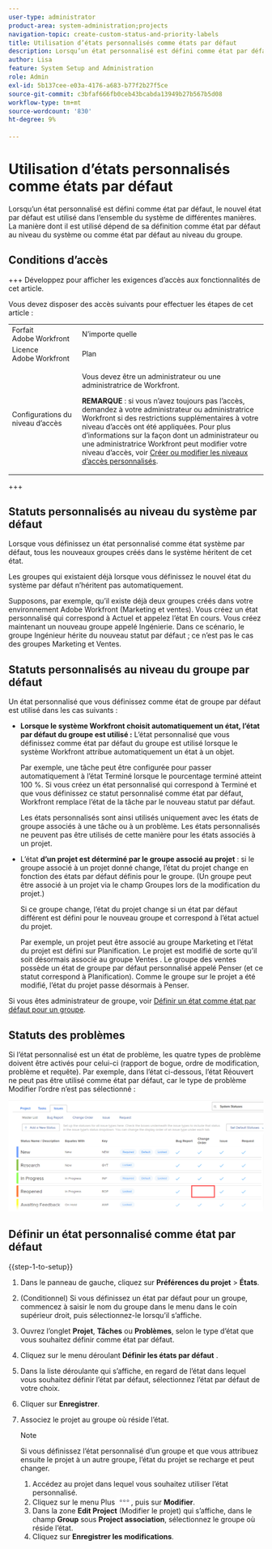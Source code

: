 ```yaml
---
user-type: administrator
product-area: system-administration;projects
navigation-topic: create-custom-status-and-priority-labels
title: Utilisation d’états personnalisés comme états par défaut
description: Lorsqu’un état personnalisé est défini comme état par défaut, le nouvel état par défaut est utilisé dans l’ensemble du système de différentes manières. La manière dont il est utilisé dépend de sa définition comme état par défaut au niveau du système ou comme état par défaut au niveau du groupe.
author: Lisa
feature: System Setup and Administration
role: Admin
exl-id: 5b137cee-e03a-4176-a683-b77f2b27f5ce
source-git-commit: c3bfaf666fb0ceb43bcabda13949b27b567b5d08
workflow-type: tm+mt
source-wordcount: '830'
ht-degree: 9%

---
```


# Utilisation d’états personnalisés comme états par défaut

Lorsqu’un état personnalisé est défini comme état par défaut, le nouvel état par défaut est utilisé dans l’ensemble du système de différentes manières. La manière dont il est utilisé dépend de sa définition comme état par défaut au niveau du système ou comme état par défaut au niveau du groupe.

## Conditions d’accès

+++ Développez pour afficher les exigences d’accès aux fonctionnalités de cet article.

Vous devez disposer des accès suivants pour effectuer les étapes de cet article :

<table style="table-layout:auto"> 
 <col> 
 <col> 
 <tbody> 
  <tr> 
   <td role="rowheader">Forfait Adobe Workfront</td> 
   <td>N’importe quelle</td> 
  </tr> 
  <tr> 
   <td role="rowheader">Licence Adobe Workfront</td> 
   <td>Plan</td> 
  </tr> 
  <tr> 
   <td role="rowheader">Configurations du niveau d’accès</td> 
   <td> <p>Vous devez être un administrateur ou une administratrice de Workfront.</p> <p><b>REMARQUE</b> : si vous n’avez toujours pas l’accès, demandez à votre administrateur ou administratrice Workfront si des restrictions supplémentaires à votre niveau d’accès ont été appliquées. Pour plus d’informations sur la façon dont un administrateur ou une administratrice Workfront peut modifier votre niveau d’accès, voir <a href="../../../administration-and-setup/add-users/configure-and-grant-access/create-modify-access-levels.md" class="MCXref xref">Créer ou modifier les niveaux d’accès personnalisés</a>.</p> </td> 
  </tr> 
 </tbody> 
</table>

+++

## Statuts personnalisés au niveau du système par défaut

Lorsque vous définissez un état personnalisé comme état système par défaut, tous les nouveaux groupes créés dans le système héritent de cet état.

Les groupes qui existaient déjà lorsque vous définissez le nouvel état du système par défaut n’héritent pas automatiquement.

Supposons, par exemple, qu’il existe déjà deux groupes créés dans votre environnement Adobe Workfront (Marketing et ventes). Vous créez un état personnalisé qui correspond à Actuel et appelez l’état En cours. Vous créez maintenant un nouveau groupe appelé Ingénierie. Dans ce scénario, le groupe Ingénieur hérite du nouveau statut par défaut ; ce n’est pas le cas des groupes Marketing et Ventes.

## Statuts personnalisés au niveau du groupe par défaut

Un état personnalisé que vous définissez comme état de groupe par défaut est utilisé dans les cas suivants :

* **Lorsque le système Workfront choisit automatiquement un état, l’état par défaut du groupe est utilisé :** L’état personnalisé que vous définissez comme état par défaut du groupe est utilisé lorsque le système Workfront attribue automatiquement un état à un objet.

  Par exemple, une tâche peut être configurée pour passer automatiquement à l’état Terminé lorsque le pourcentage terminé atteint 100 %. Si vous créez un état personnalisé qui correspond à Terminé et que vous définissez ce statut personnalisé comme état par défaut, Workfront remplace l’état de la tâche par le nouveau statut par défaut.

  Les états personnalisés sont ainsi utilisés uniquement avec les états de groupe associés à une tâche ou à un problème. Les états personnalisés ne peuvent pas être utilisés de cette manière pour les états associés à un projet.

* L’état **d’un projet est déterminé par le groupe associé au projet** : si le groupe associé à un projet donné change, l’état du projet change en fonction des états par défaut définis pour le groupe. (Un groupe peut être associé à un projet via le champ Groupes lors de la modification du projet.)

  Si ce groupe change, l’état du projet change si un état par défaut différent est défini pour le nouveau groupe et correspond à l’état actuel du projet.

  Par exemple, un projet peut être associé au groupe Marketing et l’état du projet est défini sur Planification. Le projet est modifié de sorte qu’il soit désormais associé au groupe Ventes . Le groupe des ventes possède un état de groupe par défaut personnalisé appelé Penser (et ce statut correspond à Planification). Comme le groupe sur le projet a été modifié, l’état du projet passe désormais à Penser.

Si vous êtes administrateur de groupe, voir [Définir un état comme état par défaut pour un groupe](/help/quicksilver/administration-and-setup/manage-groups/manage-group-statuses/use-custom-statuses-as-default-statuses-group.md).

## Statuts des problèmes

Si l’état personnalisé est un état de problème, les quatre types de problème doivent être activés pour celui-ci (rapport de bogue, ordre de modification, problème et requête). Par exemple, dans l’état ci-dessous, l’état Réouvert ne peut pas être utilisé comme état par défaut, car le type de problème Modifier l’ordre n’est pas sélectionné :

![](assets/all-4-issue-types-enabled.png)

## Définir un état personnalisé comme état par défaut

{{step-1-to-setup}}

1. Dans le panneau de gauche, cliquez sur **Préférences du projet** > **États**.
1. (Conditionnel) Si vous définissez un état par défaut pour un groupe, commencez à saisir le nom du groupe dans le menu dans le coin supérieur droit, puis sélectionnez-le lorsqu’il s’affiche.
1. Ouvrez l’onglet **Projet**, **Tâches** ou **Problèmes**, selon le type d’état que vous souhaitez définir comme état par défaut.
1. Cliquez sur le menu déroulant **Définir les états par défaut** .
1. Dans la liste déroulante qui s’affiche, en regard de l’état dans lequel vous souhaitez définir l’état par défaut, sélectionnez l’état par défaut de votre choix.
1. Cliquer sur **Enregistrer**.
1. Associez le projet au groupe où réside l’état.

   >[!NOTE]
   >
   >Si vous définissez l’état personnalisé d’un groupe et que vous attribuez ensuite le projet à un autre groupe, l’état du projet se recharge et peut changer.

   1. Accédez au projet dans lequel vous souhaitez utiliser l’état personnalisé.
   1. Cliquez sur le menu Plus ![](assets/more-icon.png), puis sur **Modifier**.
   1. Dans la zone **Edit Project** (Modifier le projet) qui s’affiche, dans le champ **Group** sous **Project association**, sélectionnez le groupe où réside l’état.
   1. Cliquez sur **Enregistrer les modifications**.
